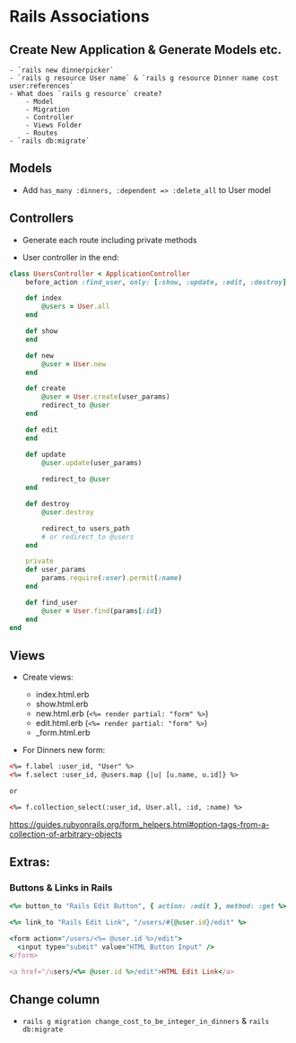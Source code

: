 # Rails Associations
## Create New Application & Generate Models etc.
	- `rails new dinnerpicker`
	- `rails g resource User name` & `rails g resource Dinner name cost user:references`
	- What does `rails g resource` create?
		- Model
		- Migration
		- Controller
		- Views Folder
		- Routes
	- `rails db:migrate`

## Models
- Add `has_many :dinners, :dependent => :delete_all` to User model

## Controllers
- Generate each route including private methods

- User controller in the end:
```ruby
class UsersController < ApplicationController
	before_action :find_user, only: [:show, :update, :edit, :destroy]

	def index
		@users = User.all
	end

	def show
	end

	def new
		@user = User.new
	end

	def create
		@user = User.create(user_params)
		redirect_to @user
	end

	def edit
	end

	def update
		@user.update(user_params)
		
		redirect_to @user
	end

	def destroy
		@user.destroy

		redirect_to users_path
		# or redirect_to @users
	end

	private
	def user_params
		params.require(:user).permit(:name)
	end

	def find_user
		@user = User.find(params[:id])
	end
end
```

## Views
- Create views:
  - index.html.erb
  - show.html.erb
  - new.html.erb (`<%= render partial: "form" %>`)
  - edit.html.erb (`<%= render partial: "form" %>`)
  - _form.html.erb

- For Dinners new form:
```html
<%= f.label :user_id, "User" %>
<%= f.select :user_id, @users.map {|u| [u.name, u.id]} %>

or

<%= f.collection_select(:user_id, User.all, :id, :name) %>
```
https://guides.rubyonrails.org/form_helpers.html#option-tags-from-a-collection-of-arbitrary-objects

## Extras:
### Buttons & Links in Rails
```ruby
<%= button_to "Rails Edit Button", { action: :edit }, method: :get %>

<%= link_to "Rails Edit Link", "/users/#{@user.id}/edit" %>

<form action="/users/<%= @user.id %>/edit">
  <input type="submit" value="HTML Button Input" />
</form>

<a href="/users/<%= @user.id %>/edit">HTML Edit Link</a>
```

## Change column
- `rails g migration change_cost_to_be_integer_in_dinners` & `rails db:migrate`